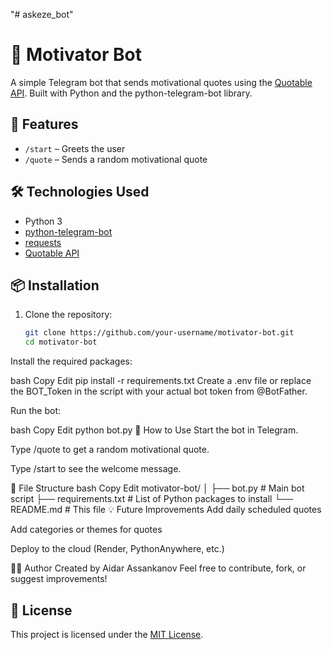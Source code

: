 "# askeze_bot" 
# 💬 Motivator Bot

A simple Telegram bot that sends motivational quotes using the [Quotable API](https://api.quotable.io/). Built with Python and the python-telegram-bot library.

## 🚀 Features

- `/start` – Greets the user
- `/quote` – Sends a random motivational quote

## 🛠 Technologies Used

- Python 3
- [python-telegram-bot](https://python-telegram-bot.org/)
- [requests](https://docs.python-requests.org/)
- [Quotable API](https://api.quotable.io/)

## 📦 Installation

1. Clone the repository:
   ```bash
   git clone https://github.com/your-username/motivator-bot.git
   cd motivator-bot
Install the required packages:

bash
Copy
Edit
pip install -r requirements.txt
Create a .env file or replace the BOT_Token in the script with your actual bot token from @BotFather.

Run the bot:

bash
Copy
Edit
python bot.py
🤖 How to Use
Start the bot in Telegram.

Type /quote to get a random motivational quote.

Type /start to see the welcome message.

📁 File Structure
bash
Copy
Edit
motivator-bot/
│
├── bot.py               # Main bot script
├── requirements.txt     # List of Python packages to install
└── README.md            # This file
💡 Future Improvements
Add daily scheduled quotes

Add categories or themes for quotes

Deploy to the cloud (Render, PythonAnywhere, etc.)

🧑‍💻 Author
Created by Aidar Assankanov
Feel free to contribute, fork, or suggest improvements!


## 📜 License

This project is licensed under the [MIT License](LICENSE).
